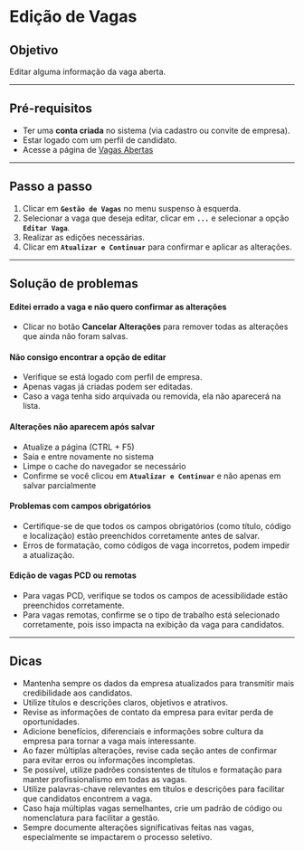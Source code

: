 # <i data-lucide="pen" class="icon-lg"></i> Edição de Vagas

## <i data-lucide="target" class="icon-lg"></i> Objetivo

Editar alguma informação da vaga aberta.

---

## <i data-lucide="square-check" class="icon-lg"></i> Pré-requisitos

- Ter uma **conta criada** no sistema (via cadastro ou convite de empresa).
- Estar logado com um perfil de candidato.
- Acesse a página de [Vagas Abertas](https://www.redeaviacao.com.br/empresa/vagas)

---

## <i data-lucide="notebook-pen" class="icon-lg"></i> Passo a passo

1. Clicar em **`Gestão de Vagas`** no menu suspenso à esquerda.
2. Selecionar a vaga que deseja editar, clicar em **`...`** e selecionar a opção **`Editar Vaga`**.
3. Realizar as edições necessárias.
4. Clicar em **`Atualizar e Continuar`** para confirmar e aplicar as alterações.

---

## <i data-lucide="wrench" class="icon-lg"></i> Solução de problemas

#### Editei errado a vaga e não quero confirmar as alterações

- Clicar no botão **Cancelar Alterações** para remover todas as alterações que ainda não foram salvas.

#### Não consigo encontrar a opção de editar

- Verifique se está logado com perfil de empresa.
- Apenas vagas já criadas podem ser editadas.
- Caso a vaga tenha sido arquivada ou removida, ela não aparecerá na lista.

#### Alterações não aparecem após salvar

- Atualize a página (CTRL + F5)
- Saia e entre novamente no sistema
- Limpe o cache do navegador se necessário
- Confirme se você clicou em **`Atualizar e Continuar`** e não apenas em salvar parcialmente

#### Problemas com campos obrigatórios

- Certifique-se de que todos os campos obrigatórios (como título, código e localização) estão preenchidos corretamente antes de salvar.
- Erros de formatação, como códigos de vaga incorretos, podem impedir a atualização.

#### Edição de vagas PCD ou remotas

- Para vagas PCD, verifique se todos os campos de acessibilidade estão preenchidos corretamente.
- Para vagas remotas, confirme se o tipo de trabalho está selecionado corretamente, pois isso impacta na exibição da vaga para candidatos.

---

## <i data-lucide="lightbulb" class="icon-dica"></i> Dicas

- Mantenha sempre os dados da empresa atualizados para transmitir mais credibilidade aos candidatos.
- Utilize títulos e descrições claros, objetivos e atrativos.
- Revise as informações de contato da empresa para evitar perda de oportunidades.
- Adicione benefícios, diferenciais e informações sobre cultura da empresa para tornar a vaga mais interessante.
- Ao fazer múltiplas alterações, revise cada seção antes de confirmar para evitar erros ou informações incompletas.
- Se possível, utilize padrões consistentes de títulos e formatação para manter profissionalismo em todas as vagas.
- Utilize palavras-chave relevantes em títulos e descrições para facilitar que candidatos encontrem a vaga.
- Caso haja múltiplas vagas semelhantes, crie um padrão de código ou nomenclatura para facilitar a gestão.
- Sempre documente alterações significativas feitas nas vagas, especialmente se impactarem o processo seletivo.
